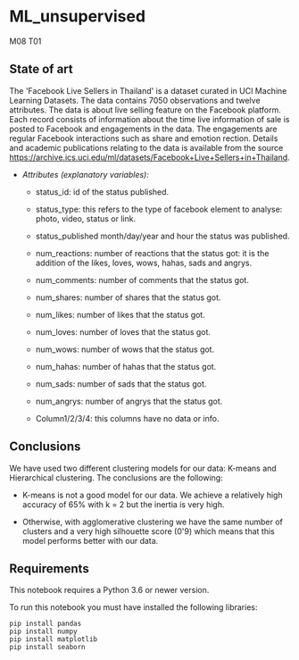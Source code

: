 # ML_unsupervised
M08 T01



## State of art

The 'Facebook Live Sellers in Thailand' is a dataset curated in UCI Machine Learning Datasets. The data contains 7050 observations and twelve attributes. The data is about live selling feature on the Facebook platform. Each record consists of information about the time live information of sale is posted to Facebook and engagements in the data. The engagements are regular Facebook interactions such as share and emotion rection. Details and academic publications relating to the data is available from the source https://archive.ics.uci.edu/ml/datasets/Facebook+Live+Sellers+in+Thailand.

* *Attributes (explanatory variables):*

    * status_id: id of the status published.


    * status_type: this refers to the type of facebook element to analyse: photo, video, status or link.


    * status_published month/day/year and hour the status was published.


    * num_reactions: number of reactions that the status got: it is the addition of the likes, loves, wows, hahas, sads and angrys.


    * num_comments: number of comments that the status got.


    * num_shares: number of shares that the status got.


    * num_likes: number of likes that the status got.


    * num_loves: number of loves that the status got.


    * num_wows: number of wows that the status got.


    * num_hahas: number of hahas that the status got.


    * num_sads: number of sads that the status got.


    * num_angrys: number of angrys that the status got.


    * Column1/2/3/4: this columns have no data or info. 


## Conclusions

We have used two different clustering models for our data: K-means and Hierarchical clustering. The conclusions are the following:

- K-means is not a good model for our data. We achieve a relatively high accuracy of 65% with k = 2 but the inertia is very high.

- Otherwise, with agglomerative clustering we have the same number of clusters and a very high silhouette score (0'9) which means that this model performs better with our data.

## Requirements

This notebook requires a Python 3.6 or newer version.

To run this notebook you must have installed the following libraries:

    pip install pandas
    pip install numpy
    pip install matplotlib
    pip install seaborn
  
